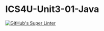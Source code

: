 # ICS4U-Unit3-01-Java
[![GitHub's Super Linter](https://github.com/Jenoe-Balote/ICS4U-Unit3-01-Java/workflows/GitHub's%20Super%20Linter/badge.svg)](https://github.com/Jenoe-Balote/ICS4U-Unit3-01-Java/actions)
